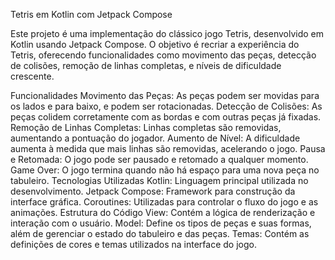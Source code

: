 Tetris em Kotlin com Jetpack Compose

Este projeto é uma implementação do clássico jogo Tetris, desenvolvido em Kotlin usando Jetpack Compose. O objetivo é recriar a experiência do Tetris, oferecendo funcionalidades como movimento das peças, detecção de colisões, remoção de linhas completas, e níveis de dificuldade crescente.

Funcionalidades
Movimento das Peças: As peças podem ser movidas para os lados e para baixo, e podem ser rotacionadas.
Detecção de Colisões: As peças colidem corretamente com as bordas e com outras peças já fixadas.
Remoção de Linhas Completas: Linhas completas são removidas, aumentando a pontuação do jogador.
Aumento de Nível: A dificuldade aumenta à medida que mais linhas são removidas, acelerando o jogo.
Pausa e Retomada: O jogo pode ser pausado e retomado a qualquer momento.
Game Over: O jogo termina quando não há espaço para uma nova peça no tabuleiro.
Tecnologias Utilizadas
Kotlin: Linguagem principal utilizada no desenvolvimento.
Jetpack Compose: Framework para construção da interface gráfica.
Coroutines: Utilizadas para controlar o fluxo do jogo e as animações.
Estrutura do Código
View: Contém a lógica de renderização e interação com o usuário.
Model: Define os tipos de peças e suas formas, além de gerenciar o estado do tabuleiro e das peças.
Temas: Contém as definições de cores e temas utilizados na interface do jogo.
